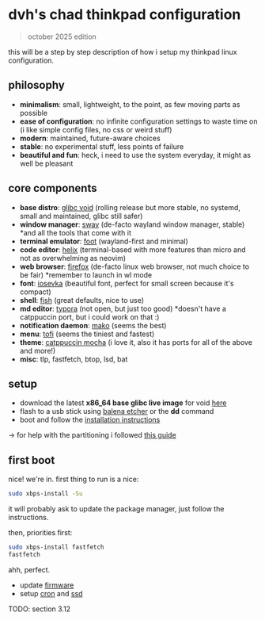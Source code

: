 # dvh's chad thinkpad configuration

> october 2025 edition

this will be a step by step description of how i setup my thinkpad linux configuration.

## philosophy

- **minimalism**: small, lightweight, to the point, as few moving parts as possible
- **ease of configuration**: no infinite configuration settings to waste time on (i like simple config files, no css or weird stuff)
- **modern**: maintained, future-aware choices
- **stable**: no experimental stuff, less points of failure
- **beautiful and fun**: heck, i need to use the system everyday, it might as well be pleasant

## core components

- **base distro**: [glibc void](https://voidlinux.org/) (rolling release but more stable, no systemd, small and maintained, glibc still safer)
- **window manager**: [sway](https://swaywm.org/) (de-facto wayland window manager, stable) *and all the tools that come with it
- **terminal emulator**: [foot](https://codeberg.org/dnkl/foot) (wayland-first and minimal)
- **code editor**: [helix](https://helix-editor.com/) (terminal-based with more features than micro and not as overwhelming as neovim)
- **web browser**: [firefox](https://www.firefox.com/) (de-facto linux web browser, not much choice to be fair) *remember to launch in wl mode
- **font**: [iosevka](https://www.nerdfonts.com/) (beautiful font, perfect for small screen because it's compact)
- **shell**: [fish](https://fishshell.com/) (great defaults, nice to use)
- **md editor**: [typora](https://typora.io/) (not open, but just too good) *doesn't have a catppuccin port, but i could work on that :)
- **notification daemon**: [mako](https://github.com/emersion/mako) (seems the best)
- **menu**: [tofi](https://github.com/philj56/tofi) (seems the tiniest and fastest)
- **theme**: [catppuccin mocha](https://catppuccin.com/) (i love it, also it has ports for all of the above and more!)
- **misc**: tlp, fastfetch, btop, lsd, bat

## setup

- download the latest **x86_64 base glibc live image** for void [here](https://repo-default.voidlinux.org/live/current/)
- flash to a usb stick using [balena etcher](https://etcher.balena.io/) or the **dd** command
- boot and follow the [installation instructions](https://docs.voidlinux.org/installation/live-images/guide.html)

-> for help with the partitioning i followed [this guide](https://www.youtube.com/watch?v=IBg66Us2f6g)

## first boot

nice! we're in. first thing to run is a nice:

```bash
sudo xbps-install -Su
```

it will probably ask to update the package manager, just follow the instructions.

then, priorities first:

```bash
sudo xbps-install fastfetch
fastfetch
```

ahh, perfect.

- update [firmware](https://docs.voidlinux.org/config/firmware.html)
- setup [cron](https://docs.voidlinux.org/config/cron.html) and [ssd](https://docs.voidlinux.org/config/ssd.html)

TODO: section 3.12

